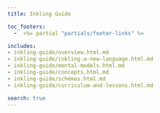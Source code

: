 ```yaml
---
title: Inkling Guide

toc_footers:
  -  <%= partial "partials/footer-links" %>

includes:
- inkling-guide/overview.html.md
- inkling-guide/inkling-a-new-language.html.md
- inkling-guide/mental-models.html.md
- inkling-guide/concepts.html.md
- inkling-guide/schemas.html.md
- inkling-guide/curriculum-and-lessons.html.md

search: true
---
```

